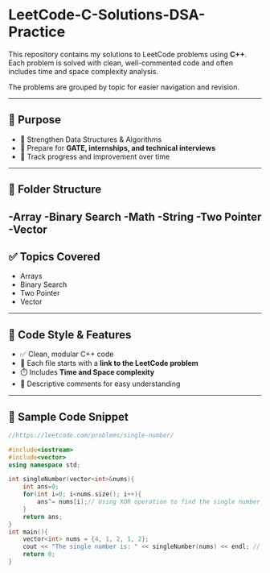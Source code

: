 # LeetCode-C-Solutions-DSA-Practice
This repository contains my solutions to LeetCode problems using **C++**.  
Each problem is solved with clean, well-commented code and often includes time and space complexity analysis.

The problems are grouped by topic for easier navigation and revision.

---

## 🧠 Purpose

- 📘 Strengthen Data Structures & Algorithms
- 🧪 Prepare for **GATE, internships, and technical interviews**
- 🔁 Track progress and improvement over time

---

## 📂 Folder Structure
-Array
-Binary Search
-Math
-String
-Two Pointer
-Vector
---

## ✅ Topics Covered

- Arrays
- Binary Search
- Two Pointer
- Vector


---

## 📌 Code Style & Features

- ✅ Clean, modular C++ code
- 📝 Each file starts with a **link to the LeetCode problem**
- ⏱️ Includes **Time and Space complexity**
- 📄 Descriptive comments for easy understanding

---

## 🧩 Sample Code Snippet

```cpp
//https://leetcode.com/problems/single-number/

#include<iostream>
#include<vector>
using namespace std;

int singleNumber(vector<int>&nums){
    int ans=0;
    for(int i=0; i<nums.size(); i++){
        ans^= nums[i];// Using XOR operation to find the single number
    }
    return ans;
}
int main(){
    vector<int> nums = {4, 1, 2, 1, 2};
    cout << "The single number is: " << singleNumber(nums) << endl; // Output should be 4
    return 0;
}
